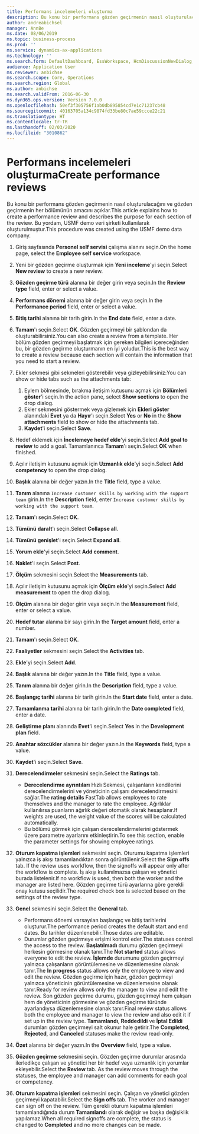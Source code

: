 ```yaml
---
title: Performans incelemeleri oluşturma
description: Bu konu bir performans gözden geçirmenin nasıl oluşturulacağını ve gözden geçirmenin her bölümünün amacını açıklar.
author: andreabichsel
manager: AnnBe
ms.date: 08/06/2019
ms.topic: business-process
ms.prod: ''
ms.service: dynamics-ax-applications
ms.technology: ''
ms.search.form: DefaultDashboard, EssWorkspace, HcmDiscussionNewDialog, HcmDiscussion, HcmDiscussionChangeSettings, HcmDiscussionAddGoalDialog, HcmTopicCreate, HcmMeasurementDetailDialog, HcmPerfJournalAdd
audience: Application User
ms.reviewer: anbichse
ms.search.scope: Core, Operations
ms.search.region: Global
ms.author: anbichse
ms.search.validFrom: 2016-06-30
ms.dyn365.ops.version: Version 7.0.0
ms.openlocfilehash: 50ef3f305756f1ab0db895854cd7e1c71237cb48
ms.sourcegitcommit: 40163705a134c9874fd33be80c7ae59ccce22c21
ms.translationtype: HT
ms.contentlocale: tr-TR
ms.lasthandoff: 02/03/2020
ms.locfileid: "3010862"
---
```

# <a name="create-performance-reviews"></a><span data-ttu-id="8c38e-103">Performans incelemeleri oluşturma</span><span class="sxs-lookup"><span data-stu-id="8c38e-103">Create performance reviews</span></span>



<span data-ttu-id="8c38e-104">Bu konu bir performans gözden geçirmenin nasıl oluşturulacağını ve gözden geçirmenin her bölümünün amacını açıklar.</span><span class="sxs-lookup"><span data-stu-id="8c38e-104">This article explains how to create a performance review and describes the purpose for each section of the review.</span></span> <span data-ttu-id="8c38e-105">Bu yordam, USMF demo veri şirketi kullanılarak oluşturulmuştur.</span><span class="sxs-lookup"><span data-stu-id="8c38e-105">This procedure was created using the USMF demo data company.</span></span>

1. <span data-ttu-id="8c38e-106">Giriş sayfasında **Personel self servisi** çalışma alanını seçin.</span><span class="sxs-lookup"><span data-stu-id="8c38e-106">On the home page, select the **Employee self service** workspace.</span></span>
2. <span data-ttu-id="8c38e-107">Yeni bir gözden geçirme oluşturmak için **Yeni inceleme**'yi seçin.</span><span class="sxs-lookup"><span data-stu-id="8c38e-107">Select **New review** to create a new review.</span></span>
3. <span data-ttu-id="8c38e-108">**Gözden geçirme türü** alanına bir değer girin veya seçin.</span><span class="sxs-lookup"><span data-stu-id="8c38e-108">In the **Review type** field, enter or select a value.</span></span>
4. <span data-ttu-id="8c38e-109">**Performans dönemi** alanına bir değer girin veya seçin.</span><span class="sxs-lookup"><span data-stu-id="8c38e-109">In the **Performance period** field, enter or select a value.</span></span>
5. <span data-ttu-id="8c38e-110">**Bitiş tarihi** alanına bir tarih girin.</span><span class="sxs-lookup"><span data-stu-id="8c38e-110">In the **End date** field, enter a date.</span></span>
6. <span data-ttu-id="8c38e-111">**Tamam**'ı seçin.</span><span class="sxs-lookup"><span data-stu-id="8c38e-111">Select **OK**.</span></span> <span data-ttu-id="8c38e-112">Gözden geçirmeyi bir şablondan da oluşturabilirsiniz.</span><span class="sxs-lookup"><span data-stu-id="8c38e-112">You can also create a review from a template.</span></span> <span data-ttu-id="8c38e-113">Her bölüm gözden geçirmeyi başlatmak için gereken bilgileri içereceğinden bu, bir gözden geçirme oluşturmanın en iyi yoludur.</span><span class="sxs-lookup"><span data-stu-id="8c38e-113">This is the best way to create a review because each section will contain the information that you need to start a review.</span></span>  
7. <span data-ttu-id="8c38e-114">Ekler sekmesi gibi sekmeleri gösterebilir veya gizleyebilirsiniz:</span><span class="sxs-lookup"><span data-stu-id="8c38e-114">You can show or hide tabs such as the attachments tab:</span></span>

    1. <span data-ttu-id="8c38e-115">Eylem bölmesinde, bırakma iletişim kutusunu açmak için **Bölümleri göster**'i seçin.</span><span class="sxs-lookup"><span data-stu-id="8c38e-115">In the action pane, select **Show sections** to open the drop dialog.</span></span>
    1. <span data-ttu-id="8c38e-116">Ekler sekmesini göstermek veya gizlemek için **Ekleri göster** alanındaki **Evet** ya da **Hayır**'ı seçin.</span><span class="sxs-lookup"><span data-stu-id="8c38e-116">Select **Yes** or **No** in the **Show attachments** field to show or hide the attachments tab.</span></span>
    1. <span data-ttu-id="8c38e-117">**Kaydet**'i seçin.</span><span class="sxs-lookup"><span data-stu-id="8c38e-117">Select **Save**.</span></span>

8. <span data-ttu-id="8c38e-118">Hedef eklemek için **İncelemeye hedef ekle**'yi seçin.</span><span class="sxs-lookup"><span data-stu-id="8c38e-118">Select **Add goal to review** to add a goal.</span></span> <span data-ttu-id="8c38e-119">Tamamlanınca **Tamam**'ı seçin.</span><span class="sxs-lookup"><span data-stu-id="8c38e-119">Select **OK** when finished.</span></span>
9. <span data-ttu-id="8c38e-120">Açılır iletişim kutusunu açmak için **Uzmanlık ekle**'yi seçin.</span><span class="sxs-lookup"><span data-stu-id="8c38e-120">Select **Add competency** to open the drop dialog.</span></span>
10. <span data-ttu-id="8c38e-121">**Başlık** alanına bir değer yazın.</span><span class="sxs-lookup"><span data-stu-id="8c38e-121">In the **Title** field, type a value.</span></span>
11. <span data-ttu-id="8c38e-122">**Tanım** alanına `Increase customer skills by working with the support team` girin.</span><span class="sxs-lookup"><span data-stu-id="8c38e-122">In the **Description** field, enter `Increase customer skills by working with the support team`.</span></span>
12. <span data-ttu-id="8c38e-123">**Tamam**'ı seçin.</span><span class="sxs-lookup"><span data-stu-id="8c38e-123">Select **OK**.</span></span>
13. <span data-ttu-id="8c38e-124">**Tümünü daralt**'ı seçin.</span><span class="sxs-lookup"><span data-stu-id="8c38e-124">Select **Collapse all**.</span></span>
14. <span data-ttu-id="8c38e-125">**Tümünü genişlet**'i seçin.</span><span class="sxs-lookup"><span data-stu-id="8c38e-125">Select **Expand all**.</span></span>
15. <span data-ttu-id="8c38e-126">**Yorum ekle**'yi seçin.</span><span class="sxs-lookup"><span data-stu-id="8c38e-126">Select **Add comment**.</span></span>
16. <span data-ttu-id="8c38e-127">**Naklet**'i seçin.</span><span class="sxs-lookup"><span data-stu-id="8c38e-127">Select **Post**.</span></span>
17. <span data-ttu-id="8c38e-128">**Ölçüm** sekmesini seçin.</span><span class="sxs-lookup"><span data-stu-id="8c38e-128">Select the **Measurements** tab.</span></span>
18. <span data-ttu-id="8c38e-129">Açılır iletişim kutusunu açmak için **Ölçüm ekle**'yi seçin.</span><span class="sxs-lookup"><span data-stu-id="8c38e-129">Select **Add measurement** to open the drop dialog.</span></span>
19. <span data-ttu-id="8c38e-130">**Ölçüm** alanına bir değer girin veya seçin.</span><span class="sxs-lookup"><span data-stu-id="8c38e-130">In the **Measurement** field, enter or select a value.</span></span>
26. <span data-ttu-id="8c38e-131">**Hedef tutar** alanına bir sayı girin.</span><span class="sxs-lookup"><span data-stu-id="8c38e-131">In the **Target amount** field, enter a number.</span></span>
20. <span data-ttu-id="8c38e-132">**Tamam**'ı seçin.</span><span class="sxs-lookup"><span data-stu-id="8c38e-132">Select **OK**.</span></span>
21. <span data-ttu-id="8c38e-133">**Faaliyetler** sekmesini seçin.</span><span class="sxs-lookup"><span data-stu-id="8c38e-133">Select the **Activities** tab.</span></span>
22. <span data-ttu-id="8c38e-134">**Ekle**'yi seçin.</span><span class="sxs-lookup"><span data-stu-id="8c38e-134">Select **Add**.</span></span>
23. <span data-ttu-id="8c38e-135">**Başlık** alanına bir değer yazın.</span><span class="sxs-lookup"><span data-stu-id="8c38e-135">In the **Title** field, type a value.</span></span>
24. <span data-ttu-id="8c38e-136">**Tanım** alanına bir değer girin.</span><span class="sxs-lookup"><span data-stu-id="8c38e-136">In the **Description** field, type a value.</span></span>
25. <span data-ttu-id="8c38e-137">**Başlangıç tarihi** alanına bir tarih girin.</span><span class="sxs-lookup"><span data-stu-id="8c38e-137">In the **Start date** field, enter a date.</span></span>
26. <span data-ttu-id="8c38e-138">**Tamamlanma tarihi** alanına bir tarih girin.</span><span class="sxs-lookup"><span data-stu-id="8c38e-138">In the **Date completed** field, enter a date.</span></span>
27. <span data-ttu-id="8c38e-139">**Geliştirme planı** alanında **Evet**'i seçin.</span><span class="sxs-lookup"><span data-stu-id="8c38e-139">Select **Yes** in the **Development plan** field.</span></span>
28. <span data-ttu-id="8c38e-140">**Anahtar sözcükler** alanına bir değer yazın.</span><span class="sxs-lookup"><span data-stu-id="8c38e-140">In the **Keywords** field, type a value.</span></span>
29. <span data-ttu-id="8c38e-141">**Kaydet**'i seçin.</span><span class="sxs-lookup"><span data-stu-id="8c38e-141">Select **Save**.</span></span>
30. <span data-ttu-id="8c38e-142">**Derecelendirmeler** sekmesini seçin.</span><span class="sxs-lookup"><span data-stu-id="8c38e-142">Select the **Ratings** tab.</span></span>  

    - <span data-ttu-id="8c38e-143">**Derecelendirme ayrıntıları** Hızlı Sekmesi, çalışanların kendilerini derecelendirmelerini ve yöneticinin çalışanı derecelendirmesini sağlar.</span><span class="sxs-lookup"><span data-stu-id="8c38e-143">The **rating details** FastTab allows employees to rate themselves and the manager to rate the employee.</span></span> <span data-ttu-id="8c38e-144">Ağırlıklar kullanılırsa puanların ağırlık değeri otomatik olarak hesaplanır.</span><span class="sxs-lookup"><span data-stu-id="8c38e-144">If weights are used, the weight value of the scores will be calculated automatically.</span></span>  
    - <span data-ttu-id="8c38e-145">Bu bölümü görmek için çalışan derecelendirmelerini göstermek üzere parametre ayarlarını etkinleştirin.</span><span class="sxs-lookup"><span data-stu-id="8c38e-145">To see this section, enable the parameter settings for showing employee ratings.</span></span>  

31. <span data-ttu-id="8c38e-146">**Oturum kapatma işlemleri** sekmesini seçin. Oturumu kapatma işlemleri yalnızca iş akışı tamamlandıktan sonra görüntülenir.</span><span class="sxs-lookup"><span data-stu-id="8c38e-146">Select the **Sign offs** tab. If the review uses workflow, then the signoffs will appear only after the workflow is complete.</span></span> <span data-ttu-id="8c38e-147">İş akışı kullanılmazsa çalışan ve yönetici burada listelenir.</span><span class="sxs-lookup"><span data-stu-id="8c38e-147">If no workflow is used, then both the worker and the manager are listed here.</span></span> <span data-ttu-id="8c38e-148">Gözden geçirme türü ayarlarına göre gerekli onay kutusu seçilidir.</span><span class="sxs-lookup"><span data-stu-id="8c38e-148">The required check box is selected based on the settings of the review type.</span></span>  
32. <span data-ttu-id="8c38e-149">**Genel** sekmesini seçin.</span><span class="sxs-lookup"><span data-stu-id="8c38e-149">Select the **General** tab.</span></span>

    - <span data-ttu-id="8c38e-150">Performans dönemi varsayılan başlangıç ve bitiş tarihlerini oluşturur.</span><span class="sxs-lookup"><span data-stu-id="8c38e-150">The performance period creates the default start and end dates.</span></span> <span data-ttu-id="8c38e-151">Bu tarihler düzenlenebilir.</span><span class="sxs-lookup"><span data-stu-id="8c38e-151">Those dates are editable.</span></span>  
    - <span data-ttu-id="8c38e-152">Durumlar gözden geçirmeye erişimi kontrol eder.</span><span class="sxs-lookup"><span data-stu-id="8c38e-152">The statuses control the access to the review.</span></span> <span data-ttu-id="8c38e-153">**Başlatılmadı** durumu gözden geçirmeyi herkesin görmesine olanak tanır.</span><span class="sxs-lookup"><span data-stu-id="8c38e-153">The **Not started** status allows everyone to edit the review.</span></span> <span data-ttu-id="8c38e-154">**İşlemde** durumunu gözden geçirmeyi yalnızca çalışanların görüntülemesine ve düzenlemesine olanak tanır.</span><span class="sxs-lookup"><span data-stu-id="8c38e-154">The **In progress** status allows only the employee to view and edit the review.</span></span> <span data-ttu-id="8c38e-155">Gözden geçirme için hazır, gözden geçirmeyi yalnızca yöneticinin görüntülemesine ve düzenlemesine olanak tanır.</span><span class="sxs-lookup"><span data-stu-id="8c38e-155">Ready for review allows only the manager to view and edit the review.</span></span> <span data-ttu-id="8c38e-156">Son gözden geçirme durumu, gözden geçirmeyi hem çalışan hem de yöneticinin görmesine ve gözden geçirme türünde ayarlandıysa düzenlemesine olanak tanır.</span><span class="sxs-lookup"><span data-stu-id="8c38e-156">Final review status allows both the employee and manager to view the review and also edit it if set up in the review type.</span></span> <span data-ttu-id="8c38e-157">**Tamamlandı**, **Reddedildi** ve **İptal Edildi** durumları gözden geçirmeyi salt okunur hale getirir.</span><span class="sxs-lookup"><span data-stu-id="8c38e-157">The **Completed**, **Rejected**, and **Canceled** statuses make the review read-only.</span></span>  

33. <span data-ttu-id="8c38e-158">**Özet** alanına bir değer yazın.</span><span class="sxs-lookup"><span data-stu-id="8c38e-158">In the **Overview** field, type a value.</span></span>
34. <span data-ttu-id="8c38e-159">**Gözden geçirme** sekmesini seçin. Gözden geçirme durumlar arasında ilerledikçe çalışan ve yönetici her bir hedef veya uzmanlık için yorumlar ekleyebilir.</span><span class="sxs-lookup"><span data-stu-id="8c38e-159">Select the **Review** tab. As the review moves through the statuses, the employee and manager can add comments for each goal or competency.</span></span>  
35. <span data-ttu-id="8c38e-160">**Oturum kapatma işlemleri** sekmesini seçin. Çalışan ve yönetici gözden geçirmeyi kapatabilir.</span><span class="sxs-lookup"><span data-stu-id="8c38e-160">Select the **Sign offs** tab. The worker and manager can sign off on the review.</span></span> <span data-ttu-id="8c38e-161">Tüm gerekli oturum kapatma işlemleri tamamlandığında durum **Tamamlandı** olarak değişir ve başka değişiklik yapılamaz.</span><span class="sxs-lookup"><span data-stu-id="8c38e-161">When all required signoffs are complete, the status is changed to **Completed** and no more changes can be made.</span></span>  

